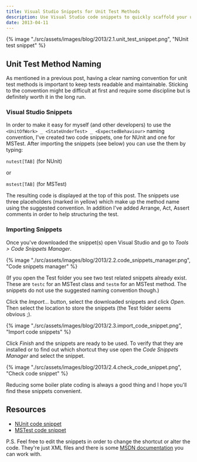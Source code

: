 ```yaml
---
title: Visual Studio Snippets for Unit Test Methods
description: Use Visual Studio code snippets to quickly scaffold your unit test methods.
date: 2013-04-11
---
```


{% image "./src/assets/images/blog/2013/2.1.unit_test_snippet.png", "NUnit test snippet" %}

## Unit Test Method Naming
As mentioned in a previous post, having a clear naming convention for unit test methods is important to keep tests readable and maintainable. Sticking to the convention might be difficult at first and require some discipline but is definitely worth it in the long run.

### Visual Studio Snippets
In order to make it easy for myself (and other developers) to use the `<UnitOfWork> _ <StateUnderTest> _ <ExpectedBehaviour>` naming convention, I've created two code snippets, one for NUnit and one for MSTest.
After importing the snippets (see below) you can use the them by typing:

`nutest[TAB]` (for NUnit) 

or 

`mstest[TAB]` (for MSTest)

The resulting code is displayed at the top of this post. The snippets use three placeholders (marked in yellow) which make up the method name using the suggested convention. In addition I've added Arrange, Act, Assert comments in order to help structuring the test.

### Importing Snippets
Once you've downloaded the snippet(s) open Visual Studio and go to _Tools > Code Snippets Manager_.

{% image "./src/assets/images/blog/2013/2.2.code_snippets_manager.png", "Code snippets manager" %}

(If you open the Test folder you see two test related snippets already exist. These are `testc` for an MSTest class and `testm` for an MSTest method. The snippets do not use the suggested naming convention though.)

Click the _Import..._ button, select the downloaded snippets and click _Open_. Then select the location to store the snippets (the Test folder seems obvious ;).

{% image "./src/assets/images/blog/2013/2.3.import_code_snippet.png", "Import code snippets" %}

Click _Finish_ and the snippets are ready to be used. To verify that they are installed or to find out which shortcut they use open the _Code Snippets Manager_ and select the snippet.

{% image "./src/assets/images/blog/2013/2.4.check_code_snippet.png", "Check code snippet" %}

Reducing some boiler plate coding is always a good thing and I hope you'll find these snippets convenient.

## Resources
- [NUnit code snippet](https://www.dropbox.com/s/86kpsnagd7ftgtc/nunit_testmethod.snippet)
- [MSTest code snippet](https://www.dropbox.com/s/870fi15c4oik5qo/ms_testmethod.snippet)

P.S. Feel free to edit the snippets in order to change the shortcut or alter the code. They're just XML files and there is some [MSDN documentation](http://msdn.microsoft.com/en-us/library/ms165394.aspx) you can work with.